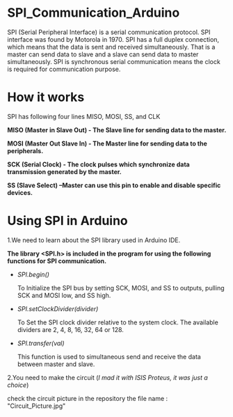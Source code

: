 # SPI_Communication_Arduino

SPI (Serial Peripheral Interface) is a serial communication protocol. SPI interface was found by Motorola in 1970. SPI has a full duplex connection, which means that the data is sent and received simultaneously. That is a master can send data to slave and a slave can send data to master simultaneously. SPI is synchronous serial communication means the clock is required for communication purpose.

# How it works

SPI has following four lines MISO, MOSI, SS, and CLK

__MISO (Master in Slave Out) - The Slave line for sending data to the master.__


__MOSI (Master Out Slave In) - The Master line for sending data to the peripherals.__


__SCK (Serial Clock) - The clock pulses which synchronize data transmission generated by the master.__


__SS (Slave Select) –Master can use this pin to enable and disable specific devices.__

# Using SPI in Arduino

1.We need to learn about the SPI library used in Arduino IDE.

__The library <SPI.h> is included in the program for using the following functions for SPI communication.__

- *SPI.begin()*

   To Initialize the SPI bus by setting SCK, MOSI, and SS to outputs, pulling SCK and MOSI low, and SS high.

- *SPI.setClockDivider(divider)*

   To Set the SPI clock divider relative to the system clock. The available dividers are 2, 4, 8, 16, 32, 64 or 128.

- *SPI.transfer(val)*

  This function is used to simultaneous send and receive the data between master and slave.

2.You need to make the circuit (*I mad it with ISIS Proteus, it was just a choice*)

  check the circuit picture in the repository the file name : "Circuit_Picture.jpg"
